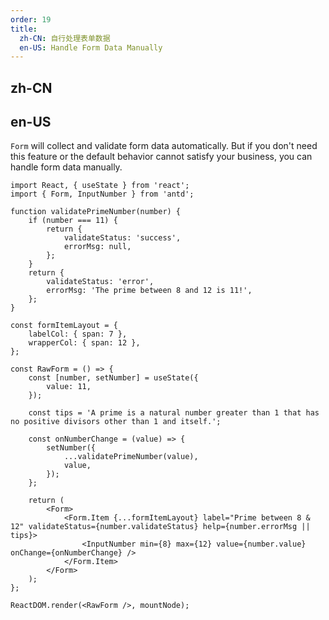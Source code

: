 ```yaml
---
order: 19
title:
  zh-CN: 自行处理表单数据
  en-US: Handle Form Data Manually
---
```


## zh-CN

## en-US

`Form` will collect and validate form data automatically. But if you don't need this feature or the default behavior cannot satisfy your business, you can handle form data manually.

```tsx
import React, { useState } from 'react';
import { Form, InputNumber } from 'antd';

function validatePrimeNumber(number) {
	if (number === 11) {
		return {
			validateStatus: 'success',
			errorMsg: null,
		};
	}
	return {
		validateStatus: 'error',
		errorMsg: 'The prime between 8 and 12 is 11!',
	};
}

const formItemLayout = {
	labelCol: { span: 7 },
	wrapperCol: { span: 12 },
};

const RawForm = () => {
	const [number, setNumber] = useState({
		value: 11,
	});

	const tips = 'A prime is a natural number greater than 1 that has no positive divisors other than 1 and itself.';

	const onNumberChange = (value) => {
		setNumber({
			...validatePrimeNumber(value),
			value,
		});
	};

	return (
		<Form>
			<Form.Item {...formItemLayout} label="Prime between 8 & 12" validateStatus={number.validateStatus} help={number.errorMsg || tips}>
				<InputNumber min={8} max={12} value={number.value} onChange={onNumberChange} />
			</Form.Item>
		</Form>
	);
};

ReactDOM.render(<RawForm />, mountNode);
```
